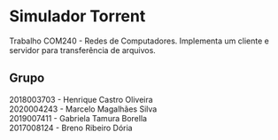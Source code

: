# Simulador Torrent

Trabalho COM240 - Redes de Computadores.
Implementa um cliente e servidor para transferência de arquivos.

## Grupo
2018003703 - Henrique Castro Oliveira  
2020004243 - Marcelo Magalhães Silva  
2019007411 - Gabriela Tamura Borella  
2017008124 - Breno Ribeiro Dória  
